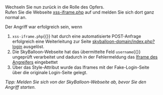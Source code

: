 Wechseln Sie nun zurück in die Rolle des Opfers.  
Rufen Sie die Webseite [xss-iframe.php]({{TRAFFIC_HOST1_82}}/xss-iframe.php) auf und melden Sie sich dort ganz normal an.

Der Angriff war erfolgreich sein, wenn
1. `xss-iframe.php`{{}} hat durch eine automatisierte POST-Anfrage erfolgreich eine Weiterleitung zur Seite  [skyballoon-domain/index.php?login]({{TRAFFIC_HOST1_81}}/index.php?login) ausgelöst.
2. Die SkyBalloon-Webseite hat das übermittelte Feld `username`{{}} ungeprüft verarbeitet und dadurch in der Fehlermeldung das [Iframe des Angreifers]({{TRAFFIC_HOST1_82}}/fake-login.php) eingebettet
3. Über das Style-Attribut wurde das Iframes mit der Fake-Login-Seite über die originale Login-Seite gelegt.

*Tipp: Melden Sie sich von der SkyBalloon-Webseite ab, bevor Sie den Angriff starten.*